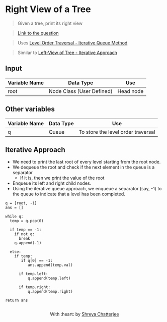 # Right View of a Tree

> Given a tree, print its right view

> [Link to the question](https://leetcode.com/problems/binary-tree-right-side-view/)

> Uses [Level Order Traversal - Iterative Queue Method](https://github.com/Shreya549/last-minute-dsa/blob/main/Trees/Level-Order-Traversal.md)

> Similar to [Left-View of Tree - Iterative Approach](https://github.com/Shreya549/last-minute-dsa/blob/main/Trees/Left-View.md)


## Input
| Variable Name | Data Type | Use | 
|---- | ----- | ----- |
| root | Node Class (User Defined) | Head node |

## Other variables
| Variable Name | Data Type | Use | 
|---- | ----- | ----- |
| q | Queue | To store the level order traversal |


## Iterative Approach

- We need to print the last root of every level starting from the root node.
- We dequeue the root and check if the next element in the queue is a separator 
  - If it is, then we print the value of the root
- Enqueue its left and right child nodes.
- Using the iterative queue approach, we enqueue a separator (say, -1) to the queue to indicate that a level has been completed.

```
q = [root, -1]
ans = []

while q:
  temp = q.pop(0)

  if temp == -1:
    if not q:
      break
    q.append(-1)

  else:
    if temp:
       if q[0] == -1:
          ans.append(temp.val)

      if temp.left:
          q.append(temp.left)
      
      if temp.right:
          q.append(temp.right)

return ans
    
```




<p align="center">
	With :heart: by <a href="https://github.com/Shreya549" target="_blank">Shreya Chatterjee</a>
</p>
